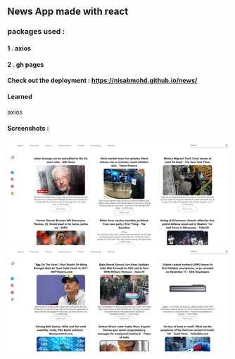 ## News App made with react
### packages used :
#### 1 . axios
#### 2 . gh pages
#### Check out the deployment : https://nisabmohd.github.io/news/

#### Learned
axios


#### Screenshots : 

<p align="center">
  <img src="images/1.png" >
  <img src="images/2.png">

</p>